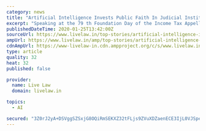 ```yaml
---
category: news
title: "Artificial Intelligence Invests Public Faith In Judicial Institutions: CJI SA Bobde [Read Full Text Of Speech]"
excerpt: "Speaking at the 79 th Foundation Day of the Income Tax Appellate Tribunal yesterday, CJI SA Bobde laid stress upon the significance of using Technology and Artificial Intelligence in judicial functioning. He told that the Artificial Intelligence systems proposed to be employed in courts possess reading speeds of one million characters per second."
publishedDateTime: 2020-01-25T13:42:00Z
sourceUrl: https://www.livelaw.in/top-stories/artificial-intelligence-invests-public-faith-in-judicial-institutions-cji-sa-bobde-152016
ampUrl: https://www.livelaw.in/amp/top-stories/artificial-intelligence-invests-public-faith-in-judicial-institutions-cji-sa-bobde-152016
cdnAmpUrl: https://www-livelaw-in.cdn.ampproject.org/c/s/www.livelaw.in/amp/top-stories/artificial-intelligence-invests-public-faith-in-judicial-institutions-cji-sa-bobde-152016
type: article
quality: 32
heat: 32
published: false

provider:
  name: Live Law
  domain: livelaw.in

topics:
  - AI

secured: "3Z0rJ2yA+DSVggSZSxjG8OQiRmSEKXZ32tFLjs9ZVuXDZaenECE3IjL0VJSpe2znjACtFiKGnzWgTbJBumaRP0UHum0jz6iiZbWXNBEVpHBwcorzPPN6y0XVXlCsZ9o8dFicjcJAwtIVo9pa4TvoRk248Xlt13RyF4GiR6pjcSKcmXbfqD5LbPA3kVb9d7zFi34+q0TOmaZoG73ex71DqkdNmnf8BBPzU38wXMwfrgowg9NsW2k1jQLCDFu7qN86hGEbZ9B+JNb/81InuG+IHe8rxABl5PAOcDe9vVaWT/Olj2sZ764rgCdvr+M3v1nVOZgIIKgdKrhE9E5y4uOxlfIm30pNPcx1MECOPbUxSWvmfbOhCoU6n98TQTEyGsV5u4kSb/aKo5tZleozy81WyzSXZsBnRkTr5QGKiTyiuZZAF5geVPHTK/qJ+XtybwUaiARkhsFZJlISzJNaOwllzX6dC/iDlcMUcOyGE/8UA88=;sjbh3C1PBuuHqiUHf1dyWg=="
---
```


